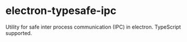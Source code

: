 # electron-typesafe-ipc

Utility for safe inter process communication (IPC) in electron. TypeScript supported.
